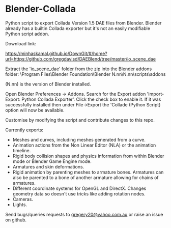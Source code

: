 # Blender-Collada
Python script to export Collada Version 1.5 DAE files from Blender. Blender already has a builtin Collada exporter
but it's not an easily modifiable Python script addon.

Download link: 

https://minhaskamal.github.io/DownGit/#/home?url=https://github.com/gregdavisd/DAEBlend/tree/master/io_scene_dae

Extract the 'io_scene_dae' folder from the zip into the Blender addons folder:
\Program Files\Blender Foundation\Blender N.nn\N.nn\scripts\addons

(N.nn) is the version of Blender installed.

Open Blender Preferences -> Addons. Search for the Export addon 'Import-Export: Python Collada Exporter'.
Click the check box to enable it. If it was successfully installed then under File->Export the
'Collade (Python Script) option will now be available.

Customise by modifying the script and contribute changes to this repo.

Currently exports:
- Meshes and curves, including meshes generated from a curve.
- Animation actions from the Non Linear Editor (NLA) or the animation timeline.
- Rigid body collision shapes and physics information from within Blender mode or Blender Game Engine mode.
- Armatures and skin deformations.
- Rigid animation by parenting meshes to armature bones. Armatures can also be parented to a bone of another armature allowing for chains of armatures.
- Different coordinate systems for OpenGL and DirectX. Changes geometry data so doesn't use tricks like adding rotation nodes.
- Cameras.
- Lights.

Send bugs/queries requests to gregery20@yahoo.com.au or raise an issue on github.
